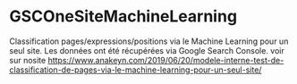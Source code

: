 # GSCOneSiteMachineLearning
Classification pages/expressions/positions via le Machine Learning pour un seul site. Les données ont été récupérées via Google Search Console.
voir sur nosite https://www.anakeyn.com/2019/06/20/modele-interne-test-de-classification-de-pages-via-le-machine-learning-pour-un-seul-site/
